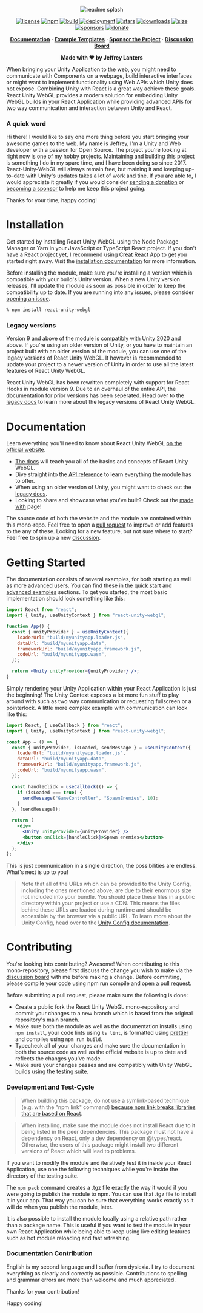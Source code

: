 <div align="center">

![readme splash](https://raw.githubusercontent.com/jeffreylanters/react-unity-webgl/main/.github/WIKI/repository-readme-splash.png)

[![license](https://img.shields.io/badge/license-Apache_2.0-red.svg?style=for-the-badge)](https://github.com/jeffreylanters/react-unity-webgl/blob/main/LICENSE.md)
[![npm](https://img.shields.io/npm/v/react-unity-webgl.svg?style=for-the-badge)](https://www.npmjs.com/package/react-unity-webgl)
[![build](https://img.shields.io/github/workflow/status/jeffreylanters/react-unity-webgl/Pre-Compile%20and%20Lint?style=for-the-badge)](https://github.com/jeffreylanters/react-unity-webgl/actions)
[![deployment](https://img.shields.io/github/deployments/jeffreylanters/react-unity-webgl/Node%20Package%20Registry?style=for-the-badge)](https://github.com/jeffreylanters/react-unity-webgl/deployments/activity_log?environment=Node+Package+Registry)
[![stars](https://img.shields.io/github/stars/jeffreylanters/react-unity-webgl.svg?style=for-the-badge&color=fe8523&label=stargazers)](https://github.com/jeffreylanters/react-unity-webgl/stargazers)
[![downloads](https://img.shields.io/npm/dt/react-unity-webgl.svg?style=for-the-badge&color=40AA72)](https://www.npmtrends.com/react-unity-webgl)
[![size](https://img.shields.io/bundlephobia/minzip/react-unity-webgl?style=for-the-badge&label=size)](https://bundlephobia.com/result?p=react-unity-webgl)
[![sponsors](https://img.shields.io/github/sponsors/jeffreylanters?color=E12C9A&style=for-the-badge)](https://github.com/sponsors/jeffreylanters)
[![donate](https://img.shields.io/badge/donate-paypal-F23150?style=for-the-badge)](https://paypal.me/jeffreylanters)

[**Documentation**](https://react-unity-webgl.jeffreylanters.nl/docs/introduction) &middot;
[**Example Templates**](https://github.com/jeffreylanters/react-unity-webgl-templates/) &middot;
[**Sponsor the Project**](https://github.com/sponsors/jeffreylanters) &middot;
[**Discussion Board**](https://github.com/jeffreylanters/react-unity-webgl/discussions)

**Made with &hearts; by Jeffrey Lanters**

</div>

When bringing your Unity Application to the web, you might need to communicate with Components on a webpage, build interactive interfaces or might want to implement functionality using Web APIs which Unity does not expose. Combining Unity with React is a great way achieve these goals. React Unity WebGL provides a modern solution for embedding Unity WebGL builds in your React Application while providing advanced APIs for two way communication and interaction between Unity and React.

### A quick word

Hi there! I would like to say one more thing before you start bringing your awesome games to the web. My name is Jeffrey, I'm a Unity and Web developer with a passion for Open Source. The project you're looking at right now is one of my hobby projects. Maintaining and building this project is something I do in my spare time, and I have been doing so since 2017. React-Unity-WebGL will always remain free, but maining it and keeping up-to-date with Unity's updates takes a lot of work and tine. If you are able to, I would appreciate it greatly if you would consider [sending a donation](https://paypal.me/jeffreylanters) or [becoming a sponsor](https://github.com/sponsors/jeffreylanters) to help me keep this project going.

Thanks for your time, happy coding!

# Installation

Get started by installing React Unity WebGL using the Node Package Manager or Yarn in your JavaScript or TypeScript React project. If you don't have a React project yet, I recommend using [Creat React App](https://reactjs.org/docs/create-a-new-react-app.html) to get you started right away. Visit the [installation documentation](https://react-unity-webgl.jeffreylanters.nl/docs/getting-started/installation) for more information.

Before installing the module, make sure you're installing a version which is compatible with your build's Unity version. When a new Unity version releases, I'll update the module as soon as possible in order to keep the compatibility up to date. If you are running into any issues, please consider [opening an issue](https://github.com/jeffreylanters/react-unity-webgl/issues/new/choose).

```sh
% npm install react-unity-webgl
```

### Legacy versions

Version 9 and above of the module is compatibly with Unity 2020 and above. If you're using an older version of Unity, or you have to maintain an project built with an older version of the module, you can use one of the legacy versions of React Unity WebGL. It however is recommended to update your project to a newer version of Unity in order to use all the latest features of React Unity WebGL.

React Unity WebGL has been rewritten completely with support for React Hooks in module version 9. Due to an overhaul of the entire API, the documentation for prior versions has been seperated. Head over to the [legacy docs](https://react-unity-webgl.jeffreylanters.nl/docs/legacy/introduction) to learn more about the legacy versions of React Unity WebGL.

# Documentation

Learn everything you'll need to know about React Unity WebGL [on the official website](https://react-unity-webgl.jeffreylanters.nl).

- [The docs](https://react-unity-webgl.jeffreylanters.nl/docs/introduction) will teach you all of the basics and concepts of React Unity WebGL.
- Dive straight into the [API reference](https://react-unity-webgl.jeffreylanters.nl/docs/api/introduction) to learn everything the module has to offer.
- When using an older version of Unity, you might want to check out the [legacy docs](https://react-unity-webgl.jeffreylanters.nl/docs/legacy/introduction).
- Looking to share and showcase what you've built? Check out the [made with](https://react-unity-webgl.jeffreylanters.nl/made-with) page!

The source code of both the website and the module are contained within this mono-repo. Feel free to open a [pull request](https://github.com/jeffreylanters/react-unity-webgl/pulls) to improve or add features to the any of these. Looking for a new feature, but not sure where to start? Feel free to spin up a new [discussion](https://github.com/jeffreylanters/react-unity-webgl/discussions).

# Getting Started

The documentation consists of several examples, for both starting as well as more advanced users. You can find these in the [quick start](https://react-unity-webgl.jeffreylanters.nl/docs/quick-start/simple-example) and [advanced examples](https://react-unity-webgl.jeffreylanters.nl/docs/advanced-examples/loading-overlay) sections. To get you started, the most basic implementation should look something like this:

```jsx
import React from "react";
import { Unity, useUnityContext } from "react-unity-webgl";

function App() {
  const { unityProvider } = useUnityContext({
    loaderUrl: "build/myunityapp.loader.js",
    dataUrl: "build/myunityapp.data",
    frameworkUrl: "build/myunityapp.framework.js",
    codeUrl: "build/myunityapp.wasm",
  });

  return <Unity unityProvider={unityProvider} />;
}
```

Simply rendering your Unity Application within your React Application is just the beginning! The Unity Context exposes a lot more fun stuff to play around with such as two way communication or requesting fullscreen or a pointerlock. A little more complex example with communication can look like this:

```jsx
import React, { useCallback } from "react";
import { Unity, useUnityContext } from "react-unity-webgl";

const App = () => {
  const { unityProvider, isLoaded, sendMessage } = useUnityContext({
    loaderUrl: "build/myunityapp.loader.js",
    dataUrl: "build/myunityapp.data",
    frameworkUrl: "build/myunityapp.framework.js",
    codeUrl: "build/myunityapp.wasm",
  });

  const handleClick = useCallback(() => {
    if (isLoaded === true) {
      sendMessage("GameController", "SpawnEnemies", 10);
    }
  }, [sendMessage]);

  return (
    <div>
      <Unity unityProvider={unityProvider} />
      <button onClick={handleClick}>Spawn enemies</button>
    </div>
  );
};
```

This is just communication in a single direction, the possibilities are endless. What's next is up to you!

> Note that all of the URLs which can be provided to the Unity Config, including the ones mentioned above, are due to their enormous size not included into your bundle. You should place these files in a public directory within your project or use a CDN. This means the files behind these URLs are loaded during runtime and should be accessible by the browser via a public URL. To learn more about the Unity Config, head over to the [Unity Config documentation](https://react-unity-webgl.jeffreylanters.nl/docs/main-concepts/unity-config).

# Contributing

You're looking into contributing? Awesome! When contributing to this mono-repository, please first discuss the change you wish to make via the [discussion board](https://github.com/jeffreylanters/react-unity-webgl/discussions) with me before making a change. Before commiting, please compile your code using npm run compile and [open a pull request](https://github.com/jeffreylanters/react-unity-webgl/pulls).

Before submitting a pull request, please make sure the following is done:

- Create a public fork the React Unity WebGL mono-repository and commit your changes to a new branch which is based from the original repository's main branch.
- Make sure both the module as well as the documentation installs using `npm install`, your code lints using `ts lint`, is formatted using [prettier](https://github.com/prettier/prettier) and compiles using `npm run build`.
- Typecheck all of your changes and make sure the documentation in both the source code as well as the official website is up to date and reflects the changes you've made.
- Make sure your changes passes and are compatibly with Unity WebGL builds using the [testing suite](https://github.com/jeffreylanters/react-unity-webgl/tree/main/testing).

### Development and Test-Cycle

> When building this package, do not use a symlink-based technique (e.g. with the "npm link" command) [because npm link breaks libraries that are based on React](https://dev.to/vcarl/testing-npm-packages-before-publishing-h7o).

> When installing, make sure the module does not install React due to it being listed in the peer dependencies. This package must not have a dependency on React, only a dev dependency on @types/react. Otherwise, the users of this package might install two different versions of React which will lead to problems.

If you want to modify the module and iteratively test it in inside your React Application, use one the following techniques while you're inside the directory of the testing suite.

The `npm pack` command creates a .tgz file exactly the way it would if you were going to publish the module to npm. You can use that .tgz file to install it in your app. That way you can be sure that everything works exactly as it will do when you publish the module, later.

It is also possible to install the module locally using a relative path rather than a package name. This is useful if you want to test the module in your own React Application while being able to keep using live editing features such as hot module reloading and fast refreshing.

### Documentation Contribution

English is my second language and I suffer from dyslexia. I try to document everything as clearly and correctly as possible. Contributions to spelling and grammar errors are more than welcome and much appreciated.

Thanks for your contribution!

Happy coding!
